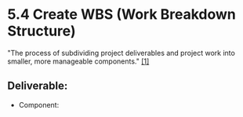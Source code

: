 # 5.4 Create WBS (Work Breakdown Structure)

"The process of subdividing project deliverables and project work into smaller,
more manageable components." [[1]](../home.md#references)

## Deliverable:

- Component:
